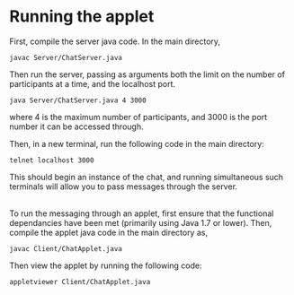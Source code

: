 # Running the applet
First, compile the server java code.
In the main directory,

`javac Server/ChatServer.java`

Then run the server, passing as arguments both the limit on the number of participants at a time, and the localhost port.

`java Server/ChatServer.java 4 3000`

where 4 is the maximum number of participants, and 3000 is the port number it can be accessed through.

Then, in a new terminal, run the following code in the main directory:

`telnet localhost 3000`

This should begin an instance of the chat, and running simultaneous such terminals will allow you to pass messages through the server.   
<br/>

To run the messaging through an applet, first ensure that the functional dependancies have been met (primarily using Java 1.7 or lower).
Then, compile the applet java code in the main directory as,

`javac Client/ChatApplet.java`

Then view the applet by running the following code:

`appletviewer Client/ChatApplet.java`